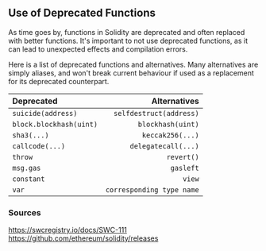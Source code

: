 ## Use of Deprecated Functions

As time goes by, functions in Solidity are deprecated and often replaced with better functions. It's important to not use deprecated functions, as it can lead to unexpected effects and compilation errors.

Here is a list of deprecated functions and alternatives. Many alternatives are simply aliases, and won't break current behaviour if used as a replacement for its deprecated counterpart.

| Deprecated              | Alternatives              |
| :---------------------- | ------------------------: |
| `suicide(address)`      |	`selfdestruct(address)`   |
| `block.blockhash(uint)` |	`blockhash(uint)`         |
| `sha3(...)`	            | `keccak256(...)`          |
| `callcode(...)`	        | `delegatecall(...)`       |
| `throw`	                | `revert()`                |
| `msg.gas`	              | `gasleft`                 |
| `constant`              | `view`                    |
| `var`	                  | `corresponding type name` |

### Sources

https://swcregistry.io/docs/SWC-111
https://github.com/ethereum/solidity/releases